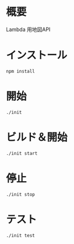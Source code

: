 # 概要
Lambda 用地図API

# インストール
```
npm install
```

# 開始
```
./init
```

# ビルド＆開始
```
./init start
```

# 停止
```
./init stop
```

# テスト
```
./init test
 ```